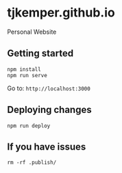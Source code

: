 # tjkemper.github.io
Personal Website

## Getting started
```
npm install
npm run serve
```
Go to: `http://localhost:3000`

## Deploying changes
```
npm run deploy
```

## If you have issues
```
rm -rf .publish/
```
